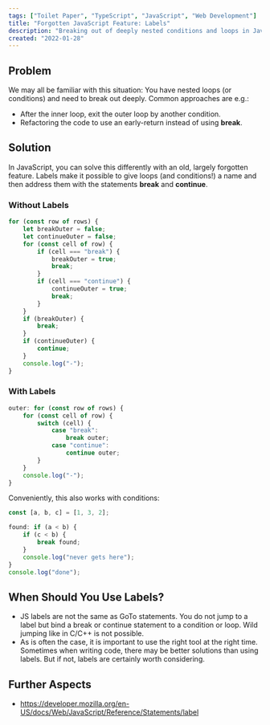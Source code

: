 ```yaml
---
tags: ["Toilet Paper", "TypeScript", "JavaScript", "Web Development"]
title: "Forgotten JavaScript Feature: Labels"
description: "Breaking out of deeply nested conditions and loops in JavaScript? Find out how in this ToiletPaper."
created: "2022-01-28"
---
```


## Problem

We may all be familiar with this situation: You have nested loops (or conditions) and need to break out deeply.
Common approaches are e.g.:

-   After the inner loop, exit the outer loop by another condition.
-   Refactoring the code to use an early-return instead of using **break**.

## Solution

In JavaScript, you can solve this differently with an old, largely forgotten feature. Labels make it possible to give loops (and conditions!) a name and then address them with the statements **break** and **continue**.

### Without Labels

```ts
for (const row of rows) {
    let breakOuter = false;
    let continueOuter = false;
    for (const cell of row) {
        if (cell === "break") {
            breakOuter = true;
            break;
        }
        if (cell === "continue") {
            continueOuter = true;
            break;
        }
    }
    if (breakOuter) {
        break;
    }
    if (continueOuter) {
        continue;
    }
    console.log("-");
}
```

### With Labels

```ts
outer: for (const row of rows) {
    for (const cell of row) {
        switch (cell) {
            case "break":
                break outer;
            case "continue":
                continue outer;
        }
    }
    console.log("-");
}
```

Conveniently, this also works with conditions:

```ts
const [a, b, c] = [1, 3, 2];

found: if (a < b) {
    if (c < b) {
        break found;
    }
    console.log("never gets here");
}
console.log("done");
```

## When Should You Use Labels?

-   JS labels are not the same as GoTo statements. You do not jump to a label but bind a break or continue statement to a condition or loop. Wild jumping like in C/C++ is not possible.
-   As is often the case, it is important to use the right tool at the right time. Sometimes when writing code, there may be better solutions than using labels. But if not, labels are certainly worth considering.

## Further Aspects

-   https://developer.mozilla.org/en-US/docs/Web/JavaScript/Reference/Statements/label
